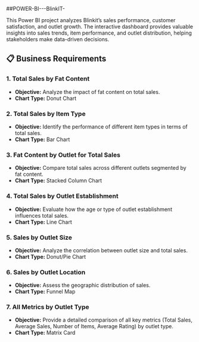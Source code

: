 ##POWER-BI---BlinkIT-

This Power BI project analyzes Blinkit’s sales performance, customer satisfaction, and outlet growth. The interactive dashboard provides valuable insights into sales trends, item performance, and outlet distribution, helping stakeholders make data-driven decisions.
## 📋 Business Requirements  

### 1. **Total Sales by Fat Content**  
- **Objective:** Analyze the impact of fat content on total sales.  
- **Chart Type:** Donut Chart  

### 2. **Total Sales by Item Type**  
- **Objective:** Identify the performance of different item types in terms of total sales.  
- **Chart Type:** Bar Chart  

### 3. **Fat Content by Outlet for Total Sales**  
- **Objective:** Compare total sales across different outlets segmented by fat content.  
- **Chart Type:** Stacked Column Chart  

### 4. **Total Sales by Outlet Establishment**  
- **Objective:** Evaluate how the age or type of outlet establishment influences total sales.  
- **Chart Type:** Line Chart  

### 5. **Sales by Outlet Size**  
- **Objective:** Analyze the correlation between outlet size and total sales.  
- **Chart Type:** Donut/Pie Chart  

### 6. **Sales by Outlet Location**  
- **Objective:** Assess the geographic distribution of sales.  
- **Chart Type:** Funnel Map  

### 7. **All Metrics by Outlet Type**  
- **Objective:** Provide a detailed comparison of all key metrics (Total Sales, Average Sales, Number of Items, Average Rating) by outlet type.  
- **Chart Type:** Matrix Card

